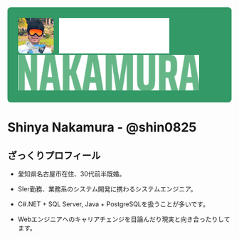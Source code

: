 <div style="background-color: #396; margin-top: 1.5rem; padding: 1.5rem; border-radius: 7.5px 7.5px 7.5px 7.5px / 7.5px 7.5px 7.5px 7.5px;">
  <img src="./images/photo.jpg" style="margin-right: 0.5rem; border-radius: 7.5px 7.5px 7.5px 7.5px / 7.5px 7.5px 7.5px 7.5px;" height="80px">
  <img src="./images/shinya.svg" style="margin-right: 0;" height="80px">
  <img src="./images/nakamura.png" style="margin-left: 0;" height="80">
</div>

# Shinya Nakamura - @shin0825

## ざっくりプロフィール

- 愛知県名古屋市在住、30代前半既婚。

- SIer勤務、業務系のシステム開発に携わるシステムエンジニア。

- C#.NET + SQL Server, Java + PostgreSQLを扱うことが多いです。

- Webエンジニアへのキャリアチェンジを目論んだり現実と向き合ったりしてます。

<!--
**shin0825/shin0825** is a ✨ _special_ ✨ repository because its `README.md` (this file) appears on your GitHub profile.

Here are some ideas to get you started:

- 🔭 I’m currently working on ...
- 🌱 I’m currently learning ...
- 👯 I’m looking to collaborate on ...
- 🤔 I’m looking for help with ...
- 💬 Ask me about ...
- 📫 How to reach me: ...
- 😄 Pronouns: ...
- ⚡ Fun fact: ...
-->

